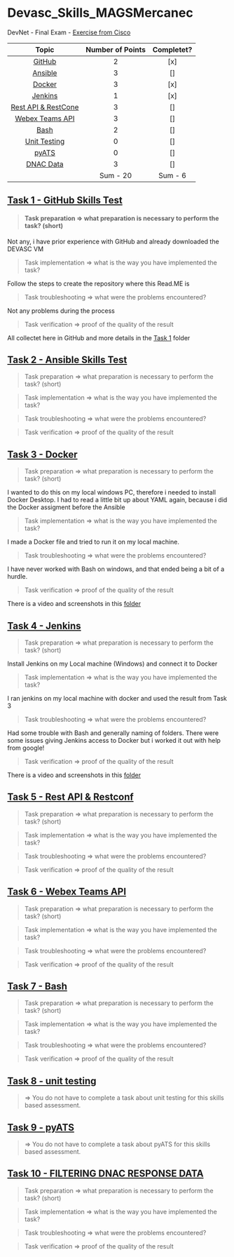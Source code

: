 # Devasc_Skills_MAGSMercanec

DevNet - Final Exam - [Exercise from Cisco](https://docs.google.com/document/d/1usUhtS76dZQSbQqyUE00BgbXKQL4wa1HsYsGF1rKudY/edit)

|        Topic        	| Number of Points 	| Completet? 	|
|:-------------------:	|:----------------:	|:----------:	|
|        [GitHub](/Devasc_Skills/Task-1-GitHub-Skills-Test)       	|         2        	|     [x]    	|
|       [Ansible](/Devasc_Skills/Task2-Ansible-Skills)       	|         3        	|     []     	|
|        [Docker](/Devasc_Skills/Task-3-Docker)       	|         3        	|     [x]    	|
|       [Jenkins](/Devasc_Skills/Task-4-Jenkins)       	|         1        	|     [x]    	|
| [Rest API & RestCone](/Devasc_Skills/Task-5-Rest-API&Restconf) 	|         3        	|     []     	|
|   [Webex Teams API](/Devasc_Skills/Task-6-Webex-Teams-API)   	|         3        	|     []     	|
|         [Bash](/Devasc_Skills/Task-7-Bash)        	|         2        	|     []     	|
|     [Unit Testing](/Devasc_Skills/Task-8-unit-testing)    	|         0        	|     []     	|
|        [pyATS](/Devasc_Skills/Task-9-pyATS)        	|         0        	|     []     	|
|      [DNAC Data](/Devasc_Skills/Task-10-FILTERING-DNAC-RESPONSE-DATA)   	|         3        	|     []     	|
|                     	| Sum - 20         	| Sum - 6    	|

## [Task 1 - GitHub Skills Test](/Devasc_Skills/Task-1-GitHub-Skills-Test)

> #### Task preparation => what preparation is necessary to perform the task? (short)

Not any, i have prior experience with GitHub and already downloaded the DEVASC VM

> Task implementation => what is the way you have implemented the task?

Follow the steps to create the repository where this Read.ME is

> Task troubleshooting => what were the problems encountered?

Not any problems during the process

> Task verification => proof of the quality of the result

All collectet here in GitHub and more details in the [Task 1](https://github.com/MAGS-GH/Devasc_Skills_MAGSMercanec/tree/main/Devasc_Skills/Task%201%20-%20GitHub%20Skills%20Test) folder

## [Task 2 - Ansible Skills Test](/Devasc_Skills/Task2-Ansible-Skills)

> Task preparation => what preparation is necessary to perform the task? (short)

> Task implementation => what is the way you have implemented the task?

> Task troubleshooting => what were the problems encountered?

> Task verification => proof of the quality of the result

## [Task 3 - Docker](/Devasc_Skills/Task-3-Docker)

> Task preparation => what preparation is necessary to perform the task? (short)

I wanted to do this on my local windows PC, therefore i needed to install Docker Desktop. I had to read a little bit up about YAML again, because i did the Docker assigment before the Ansible

> Task implementation => what is the way you have implemented the task?

I made a Docker file and tried to run it on my local machine.

> Task troubleshooting => what were the problems encountered?

I have never worked with Bash on windows, and that ended being a bit of a hurdle.

> Task verification => proof of the quality of the result

There is a video and screenshots in this [folder](/Devasc_Skills/Task-3-Docker/Video) 

## [Task 4 - Jenkins](/Devasc_Skills/Task-4-Jenkins)

> Task preparation => what preparation is necessary to perform the task? (short)

Install Jenkins on my Local machine (Windows) and connect it to Docker

> Task implementation => what is the way you have implemented the task?

I ran jenkins on my local machine with docker and used the result from Task 3

> Task troubleshooting => what were the problems encountered?

Had some trouble with Bash and generally naming of folders. There were some issues giving Jenkins access to Docker but i worked it out with help from google!

> Task verification => proof of the quality of the result

There is a video and screenshots in this [folder](/Devasc_Skills/Task-4-Jenkins/Video) 

## [Task 5 - Rest API & Restconf](/Devasc_Skills/Task-5-Rest-API&Restconf)

> Task preparation => what preparation is necessary to perform the task? (short)

> Task implementation => what is the way you have implemented the task?

> Task troubleshooting => what were the problems encountered?

> Task verification => proof of the quality of the result

## [Task 6 - Webex Teams API](/Devasc_Skills/Task-6-Webex-Teams-API)

> Task preparation => what preparation is necessary to perform the task? (short)

> Task implementation => what is the way you have implemented the task?

> Task troubleshooting => what were the problems encountered?

> Task verification => proof of the quality of the result

## [Task 7 - Bash](/Devasc_Skills/Task-7-Bash)

> Task preparation => what preparation is necessary to perform the task? (short)

> Task implementation => what is the way you have implemented the task?

> Task troubleshooting => what were the problems encountered?

> Task verification => proof of the quality of the result

## [Task 8 - unit testing](/Devasc_Skills/Task-8-unit-testing)

> => You do not have to complete a task about unit testing for this skills based assessment.

## [Task 9 - pyATS](/Devasc_Skills/Task-9-pyATS)

> => You do not have to complete a task about pyATS for this skills based assessment.

## [Task 10 - FILTERING DNAC RESPONSE DATA](/Devasc_Skills/Task-10-FILTERING-DNAC-RESPONSE-DATA)

> Task preparation => what preparation is necessary to perform the task? (short)

> Task implementation => what is the way you have implemented the task?

> Task troubleshooting => what were the problems encountered?

> Task verification => proof of the quality of the result
